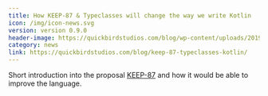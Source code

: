 ```yaml
---
title: How KEEP-87 & Typeclasses will change the way we write Kotlin
icon: /img/icon-news.svg
version: version 0.9.0
header-image: https://quickbirdstudios.com/blog/wp-content/uploads/2019/05/xFirebird.jpg.pagespeed.ic.e0DeqxTqSE.webp
category: news
link: https://quickbirdstudios.com/blog/keep-87-typeclasses-kotlin/
---
```

Short introduction into the proposal [KEEP-87](https://github.com/Kotlin/KEEP/pull/87) and how it would be able to improve the language.
